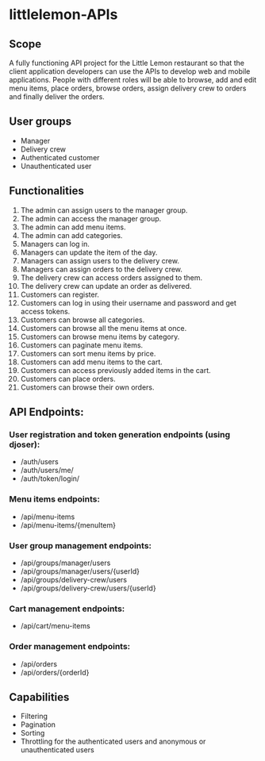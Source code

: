# littlelemon-APIs

## Scope

A fully functioning API project for the Little Lemon restaurant so that the client application developers can use the APIs to develop web and mobile applications. People with different roles will be able to browse, add and edit menu items, place orders, browse orders, assign delivery crew to orders and finally deliver the orders. 

## User groups

- Manager
- Delivery crew
- Authenticated customer
- Unauthenticated user

## Functionalities

1. The admin can assign users to the manager group.
2. The admin can access the manager group.
3. The admin can add menu items.
4. The admin can add categories.
5. Managers can log in.
6. Managers can update the item of the day.
7. Managers can assign users to the delivery crew.
8. Managers can assign orders to the delivery crew.
9. The delivery crew can access orders assigned to them.
10. The delivery crew can update an order as delivered.
11. Customers can register.
12. Customers can log in using their username and password and get access tokens.
13. Customers can browse all categories.
14. Customers can browse all the menu items at once.
15. Customers can browse menu items by category.
16. Customers can paginate menu items.
17. Customers can sort menu items by price.
18. Customers can add menu items to the cart.
19. Customers can access previously added items in the cart.
20. Customers can place orders.
21. Customers can browse their own orders.

## API Endpoints:

### User registration and token generation endpoints (using djoser):

- /auth/users
- /auth/users/me/
- /auth/token/login/

### Menu items endpoints:

- /api/menu-items
- /api/menu-items/{menuItem}

### User group management endpoints:

- /api/groups/manager/users
- /api/groups/manager/users/{userId}
- /api/groups/delivery-crew/users
- /api/groups/delivery-crew/users/{userId}

### Cart management endpoints:

- /api/cart/menu-items

### Order management endpoints:

- /api/orders
- /api/orders/{orderId}

## Capabilities

- Filtering
- Pagination
- Sorting
- Throttling for the authenticated users and anonymous or unauthenticated users
